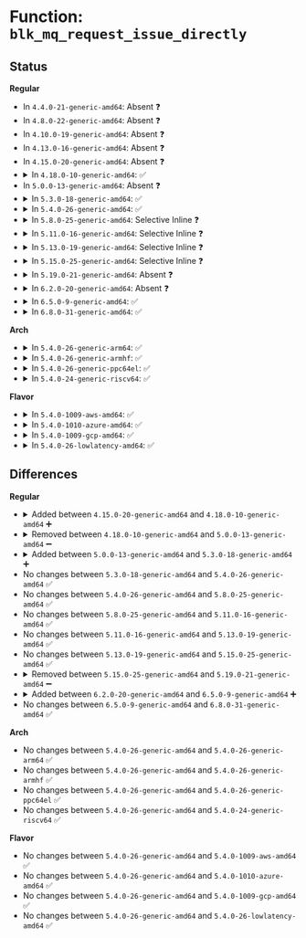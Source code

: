 # Function: <code>blk_mq_request_issue_directly</code>

## Status
<b>Regular</b>
<ul>
<li>
In <code>4.4.0-21-generic-amd64</code>: Absent ❓
</li>
<li>
In <code>4.8.0-22-generic-amd64</code>: Absent ❓
</li>
<li>
In <code>4.10.0-19-generic-amd64</code>: Absent ❓
</li>
<li>
In <code>4.13.0-16-generic-amd64</code>: Absent ❓
</li>
<li>
In <code>4.15.0-20-generic-amd64</code>: Absent ❓
</li>
<li>
<details>
<summary>In <code>4.18.0-10-generic-amd64</code>: ✅</summary>

```c
blk_status_t blk_mq_request_issue_directly(struct request * rq)
```

```json
{
  "name": "blk_mq_request_issue_directly",
  "collision_type": "Unique Global",
  "inline_type": "No",
  "funcs": [
    {
      "addr": 18446744071583634336,
      "name": "blk_mq_request_issue_directly",
      "external": true,
      "loc": "block/blk-mq.c:1738",
      "file": "block/blk-mq.c",
      "inline": "seen, unknown",
      "caller_inline": [],
      "caller_func": []
    }
  ],
  "symbols": [
    {
      "addr": 18446744071583634336,
      "name": "blk_mq_request_issue_directly",
      "section": ".text",
      "bind": "STB_GLOBAL",
      "size": 181
    }
  ]
}
```
</details>
</li>
<li>
In <code>5.0.0-13-generic-amd64</code>: Absent ❓
</li>
<li>
<details>
<summary>In <code>5.3.0-18-generic-amd64</code>: ✅</summary>

```c
blk_status_t blk_mq_request_issue_directly(struct request * rq, bool last)
```

```json
{
  "name": "blk_mq_request_issue_directly",
  "collision_type": "Unique Global",
  "inline_type": "No",
  "funcs": [
    {
      "addr": 18446744071583928000,
      "name": "blk_mq_request_issue_directly",
      "external": true,
      "loc": "block/blk-mq.c:1873",
      "file": "block/blk-mq.c",
      "inline": "seen, unknown",
      "caller_inline": [],
      "caller_func": [
        "block/blk-core.c:blk_insert_cloned_request",
        "block/blk-mq.c:blk_mq_try_issue_list_directly"
      ]
    }
  ],
  "symbols": [
    {
      "addr": 18446744071583928000,
      "name": "blk_mq_request_issue_directly",
      "section": ".text",
      "bind": "STB_GLOBAL",
      "size": 215
    }
  ]
}
```
</details>
</li>
<li>
<details>
<summary>In <code>5.4.0-26-generic-amd64</code>: ✅</summary>

```c
blk_status_t blk_mq_request_issue_directly(struct request * rq, bool last)
```

```json
{
  "name": "blk_mq_request_issue_directly",
  "collision_type": "Unique Global",
  "inline_type": "No",
  "funcs": [
    {
      "addr": 18446744071584031360,
      "name": "blk_mq_request_issue_directly",
      "external": true,
      "loc": "block/blk-mq.c:1893",
      "file": "block/blk-mq.c",
      "inline": "seen, unknown",
      "caller_inline": [],
      "caller_func": [
        "block/blk-core.c:blk_insert_cloned_request",
        "block/blk-mq.c:blk_mq_try_issue_list_directly"
      ]
    }
  ],
  "symbols": [
    {
      "addr": 18446744071584031360,
      "name": "blk_mq_request_issue_directly",
      "section": ".text",
      "bind": "STB_GLOBAL",
      "size": 215
    }
  ]
}
```
</details>
</li>
<li>
<details>
<summary>In <code>5.8.0-25-generic-amd64</code>: Selective Inline ❓</summary>

```c
blk_status_t blk_mq_request_issue_directly(struct request * rq, bool last)
```

```json
{
  "name": "blk_mq_request_issue_directly",
  "collision_type": "Unique Global",
  "inline_type": "Selective",
  "funcs": [
    {
      "addr": 18446744071584426509,
      "name": "blk_mq_request_issue_directly",
      "external": true,
      "loc": "block/blk-mq.c:1953",
      "file": "block/blk-mq.c",
      "inline": "not declared, inlined",
      "caller_inline": [
        "block/blk-mq.c:blk_mq_try_issue_list_directly"
      ],
      "caller_func": [
        "block/blk-core.c:blk_insert_cloned_request"
      ]
    }
  ],
  "symbols": [
    {
      "addr": 18446744071584426176,
      "name": "blk_mq_request_issue_directly",
      "section": ".text",
      "bind": "STB_GLOBAL",
      "size": 215
    }
  ]
}
```
</details>
</li>
<li>
<details>
<summary>In <code>5.11.0-16-generic-amd64</code>: Selective Inline ❓</summary>

```c
blk_status_t blk_mq_request_issue_directly(struct request * rq, bool last)
```

```json
{
  "name": "blk_mq_request_issue_directly",
  "collision_type": "Unique Global",
  "inline_type": "Selective",
  "funcs": [
    {
      "addr": 18446744071584541690,
      "name": "blk_mq_request_issue_directly",
      "external": true,
      "loc": "block/blk-mq.c:2050",
      "file": "block/blk-mq.c",
      "inline": "not declared, inlined",
      "caller_inline": [
        "block/blk-mq.c:blk_mq_try_issue_list_directly"
      ],
      "caller_func": []
    }
  ],
  "symbols": [
    {
      "addr": 18446744071584541200,
      "name": "blk_mq_request_issue_directly",
      "section": ".text",
      "bind": "STB_GLOBAL",
      "size": 148
    }
  ]
}
```
</details>
</li>
<li>
<details>
<summary>In <code>5.13.0-19-generic-amd64</code>: Selective Inline ❓</summary>

```c
blk_status_t blk_mq_request_issue_directly(struct request * rq, bool last)
```

```json
{
  "name": "blk_mq_request_issue_directly",
  "collision_type": "Unique Global",
  "inline_type": "Selective",
  "funcs": [
    {
      "addr": 18446744071584573402,
      "name": "blk_mq_request_issue_directly",
      "external": true,
      "loc": "block/blk-mq.c:2074",
      "file": "block/blk-mq.c",
      "inline": "not declared, inlined",
      "caller_inline": [
        "block/blk-mq.c:blk_mq_try_issue_list_directly"
      ],
      "caller_func": []
    }
  ],
  "symbols": [
    {
      "addr": 18446744071584572912,
      "name": "blk_mq_request_issue_directly",
      "section": ".text",
      "bind": "STB_GLOBAL",
      "size": 148
    }
  ]
}
```
</details>
</li>
<li>
<details>
<summary>In <code>5.15.0-25-generic-amd64</code>: Selective Inline ❓</summary>

```c
blk_status_t blk_mq_request_issue_directly(struct request * rq, bool last)
```

```json
{
  "name": "blk_mq_request_issue_directly",
  "collision_type": "Unique Global",
  "inline_type": "Selective",
  "funcs": [
    {
      "addr": 18446744071584986158,
      "name": "blk_mq_request_issue_directly",
      "external": true,
      "loc": "block/blk-mq.c:2085",
      "file": "block/blk-mq.c",
      "inline": "not declared, inlined",
      "caller_inline": [
        "block/blk-mq.c:blk_mq_try_issue_list_directly"
      ],
      "caller_func": []
    }
  ],
  "symbols": [
    {
      "addr": 18446744071584985600,
      "name": "blk_mq_request_issue_directly",
      "section": ".text",
      "bind": "STB_GLOBAL",
      "size": 222
    }
  ]
}
```
</details>
</li>
<li>
<details>
<summary>In <code>5.19.0-21-generic-amd64</code>: Absent ❓</summary>

```json
{
  "name": "blk_mq_request_issue_directly",
  "collision_type": "Unique Static",
  "inline_type": "Full",
  "funcs": [
    {
      "addr": 18446744071585693970,
      "name": "blk_mq_request_issue_directly",
      "external": false,
      "loc": "block/blk-mq.c:2543",
      "file": "block/blk-mq.c",
      "inline": "not declared, inlined",
      "caller_inline": [
        "block/blk-mq.c:blk_insert_cloned_request",
        "block/blk-mq.c:blk_insert_cloned_request",
        "block/blk-mq.c:blk_mq_try_issue_list_directly"
      ],
      "caller_func": []
    }
  ],
  "symbols": []
}
```
</details>
</li>
<li>
<details>
<summary>In <code>6.2.0-20-generic-amd64</code>: Absent ❓</summary>

```json
{
  "name": "blk_mq_request_issue_directly",
  "collision_type": "Unique Static",
  "inline_type": "Full",
  "funcs": [
    {
      "addr": 18446744071586473208,
      "name": "blk_mq_request_issue_directly",
      "external": false,
      "loc": "block/blk-mq.c:2686",
      "file": "block/blk-mq.c",
      "inline": "not declared, inlined",
      "caller_inline": [
        "block/blk-mq.c:blk_insert_cloned_request",
        "block/blk-mq.c:blk_insert_cloned_request",
        "block/blk-mq.c:blk_mq_try_issue_list_directly"
      ],
      "caller_func": []
    }
  ],
  "symbols": []
}
```
</details>
</li>
<li>
<details>
<summary>In <code>6.5.0-9-generic-amd64</code>: ✅</summary>

```c
blk_status_t blk_mq_request_issue_directly(struct request * rq, bool last)
```

```json
{
  "name": "blk_mq_request_issue_directly",
  "collision_type": "Unique Static",
  "inline_type": "No",
  "funcs": [
    {
      "addr": 18446744071586720400,
      "name": "blk_mq_request_issue_directly",
      "external": false,
      "loc": "block/blk-mq.c:2663",
      "file": "block/blk-mq.c",
      "inline": "seen, unknown",
      "caller_inline": [],
      "caller_func": [
        "block/blk-mq.c:blk_insert_cloned_request",
        "block/blk-mq.c:blk_insert_cloned_request",
        "block/blk-mq.c:blk_mq_try_issue_list_directly",
        "block/blk-mq.c:blk_mq_plug_issue_direct"
      ]
    }
  ],
  "symbols": [
    {
      "addr": 18446744071586720400,
      "name": "blk_mq_request_issue_directly",
      "section": ".text",
      "bind": "STB_LOCAL",
      "size": 126
    }
  ]
}
```
</details>
</li>
<li>
<details>
<summary>In <code>6.8.0-31-generic-amd64</code>: ✅</summary>

```c
blk_status_t blk_mq_request_issue_directly(struct request * rq, bool last)
```

```json
{
  "name": "blk_mq_request_issue_directly",
  "collision_type": "Unique Static",
  "inline_type": "No",
  "funcs": [
    {
      "addr": 18446744071586991584,
      "name": "blk_mq_request_issue_directly",
      "external": false,
      "loc": "block/blk-mq.c:2685",
      "file": "block/blk-mq.c",
      "inline": "seen, unknown",
      "caller_inline": [],
      "caller_func": [
        "block/blk-mq.c:blk_insert_cloned_request",
        "block/blk-mq.c:blk_insert_cloned_request",
        "block/blk-mq.c:blk_mq_try_issue_list_directly",
        "block/blk-mq.c:blk_mq_plug_issue_direct"
      ]
    }
  ],
  "symbols": [
    {
      "addr": 18446744071586991584,
      "name": "blk_mq_request_issue_directly",
      "section": ".text",
      "bind": "STB_LOCAL",
      "size": 123
    }
  ]
}
```
</details>
</li>
</ul>
<b>Arch</b>
<ul>
<li>
<details>
<summary>In <code>5.4.0-26-generic-arm64</code>: ✅</summary>

```c
blk_status_t blk_mq_request_issue_directly(struct request * rq, bool last)
```

```json
{
  "name": "blk_mq_request_issue_directly",
  "collision_type": "Unique Global",
  "inline_type": "No",
  "funcs": [
    {
      "addr": 18446603336495864496,
      "name": "blk_mq_request_issue_directly",
      "external": true,
      "loc": "block/blk-mq.c:1893",
      "file": "block/blk-mq.c",
      "inline": "seen, unknown",
      "caller_inline": [],
      "caller_func": [
        "block/blk-core.c:blk_insert_cloned_request",
        "block/blk-mq.c:blk_mq_try_issue_list_directly"
      ]
    }
  ],
  "symbols": [
    {
      "addr": 18446603336495864496,
      "name": "blk_mq_request_issue_directly",
      "section": ".text",
      "bind": "STB_GLOBAL",
      "size": 252
    }
  ]
}
```
</details>
</li>
<li>
<details>
<summary>In <code>5.4.0-26-generic-armhf</code>: ✅</summary>

```c
blk_status_t blk_mq_request_issue_directly(struct request * rq, bool last)
```

```json
{
  "name": "blk_mq_request_issue_directly",
  "collision_type": "Unique Global",
  "inline_type": "No",
  "funcs": [
    {
      "addr": 3229211536,
      "name": "blk_mq_request_issue_directly",
      "external": true,
      "loc": "block/blk-mq.c:1893",
      "file": "block/blk-mq.c",
      "inline": "seen, unknown",
      "caller_inline": [],
      "caller_func": [
        "block/blk-core.c:blk_insert_cloned_request",
        "block/blk-mq.c:blk_mq_try_issue_list_directly"
      ]
    }
  ],
  "symbols": [
    {
      "addr": 3229211536,
      "name": "blk_mq_request_issue_directly",
      "section": ".text",
      "bind": "STB_GLOBAL",
      "size": 284
    }
  ]
}
```
</details>
</li>
<li>
<details>
<summary>In <code>5.4.0-26-generic-ppc64el</code>: ✅</summary>

```c
blk_status_t blk_mq_request_issue_directly(struct request * rq, bool last)
```

```json
{
  "name": "blk_mq_request_issue_directly",
  "collision_type": "Unique Global",
  "inline_type": "No",
  "funcs": [
    {
      "addr": 13835058055290063216,
      "name": "blk_mq_request_issue_directly",
      "external": true,
      "loc": "block/blk-mq.c:1893",
      "file": "block/blk-mq.c",
      "inline": "seen, unknown",
      "caller_inline": [],
      "caller_func": [
        "block/blk-core.c:blk_insert_cloned_request",
        "block/blk-mq.c:blk_mq_try_issue_list_directly"
      ]
    }
  ],
  "symbols": [
    {
      "addr": 13835058055290063216,
      "name": "blk_mq_request_issue_directly",
      "section": ".text",
      "bind": "STB_GLOBAL",
      "size": 340
    }
  ]
}
```
</details>
</li>
<li>
<details>
<summary>In <code>5.4.0-24-generic-riscv64</code>: ✅</summary>

```c
blk_status_t blk_mq_request_issue_directly(struct request * rq, bool last)
```

```json
{
  "name": "blk_mq_request_issue_directly",
  "collision_type": "Unique Global",
  "inline_type": "No",
  "funcs": [
    {
      "addr": 18446743936274990352,
      "name": "blk_mq_request_issue_directly",
      "external": true,
      "loc": "block/blk-mq.c:1893",
      "file": "block/blk-mq.c",
      "inline": "seen, unknown",
      "caller_inline": [],
      "caller_func": [
        "block/blk-core.c:blk_insert_cloned_request",
        "block/blk-mq.c:blk_mq_try_issue_list_directly"
      ]
    }
  ],
  "symbols": [
    {
      "addr": 18446743936274990352,
      "name": "blk_mq_request_issue_directly",
      "section": ".text",
      "bind": "STB_GLOBAL",
      "size": 176
    }
  ]
}
```
</details>
</li>
</ul>
<b>Flavor</b>
<ul>
<li>
<details>
<summary>In <code>5.4.0-1009-aws-amd64</code>: ✅</summary>

```c
blk_status_t blk_mq_request_issue_directly(struct request * rq, bool last)
```

```json
{
  "name": "blk_mq_request_issue_directly",
  "collision_type": "Unique Global",
  "inline_type": "No",
  "funcs": [
    {
      "addr": 18446744071584000096,
      "name": "blk_mq_request_issue_directly",
      "external": true,
      "loc": "block/blk-mq.c:1893",
      "file": "block/blk-mq.c",
      "inline": "seen, unknown",
      "caller_inline": [],
      "caller_func": [
        "block/blk-core.c:blk_insert_cloned_request",
        "block/blk-mq.c:blk_mq_try_issue_list_directly"
      ]
    }
  ],
  "symbols": [
    {
      "addr": 18446744071584000096,
      "name": "blk_mq_request_issue_directly",
      "section": ".text",
      "bind": "STB_GLOBAL",
      "size": 215
    }
  ]
}
```
</details>
</li>
<li>
<details>
<summary>In <code>5.4.0-1010-azure-amd64</code>: ✅</summary>

```c
blk_status_t blk_mq_request_issue_directly(struct request * rq, bool last)
```

```json
{
  "name": "blk_mq_request_issue_directly",
  "collision_type": "Unique Global",
  "inline_type": "No",
  "funcs": [
    {
      "addr": 18446744071583935920,
      "name": "blk_mq_request_issue_directly",
      "external": true,
      "loc": "block/blk-mq.c:1893",
      "file": "block/blk-mq.c",
      "inline": "seen, unknown",
      "caller_inline": [],
      "caller_func": [
        "block/blk-core.c:blk_insert_cloned_request",
        "block/blk-mq.c:blk_mq_try_issue_list_directly"
      ]
    }
  ],
  "symbols": [
    {
      "addr": 18446744071583935920,
      "name": "blk_mq_request_issue_directly",
      "section": ".text",
      "bind": "STB_GLOBAL",
      "size": 215
    }
  ]
}
```
</details>
</li>
<li>
<details>
<summary>In <code>5.4.0-1009-gcp-amd64</code>: ✅</summary>

```c
blk_status_t blk_mq_request_issue_directly(struct request * rq, bool last)
```

```json
{
  "name": "blk_mq_request_issue_directly",
  "collision_type": "Unique Global",
  "inline_type": "No",
  "funcs": [
    {
      "addr": 18446744071583983856,
      "name": "blk_mq_request_issue_directly",
      "external": true,
      "loc": "block/blk-mq.c:1893",
      "file": "block/blk-mq.c",
      "inline": "seen, unknown",
      "caller_inline": [],
      "caller_func": [
        "block/blk-core.c:blk_insert_cloned_request",
        "block/blk-mq.c:blk_mq_try_issue_list_directly"
      ]
    }
  ],
  "symbols": [
    {
      "addr": 18446744071583983856,
      "name": "blk_mq_request_issue_directly",
      "section": ".text",
      "bind": "STB_GLOBAL",
      "size": 215
    }
  ]
}
```
</details>
</li>
<li>
<details>
<summary>In <code>5.4.0-26-lowlatency-amd64</code>: ✅</summary>

```c
blk_status_t blk_mq_request_issue_directly(struct request * rq, bool last)
```

```json
{
  "name": "blk_mq_request_issue_directly",
  "collision_type": "Unique Global",
  "inline_type": "No",
  "funcs": [
    {
      "addr": 18446744071584086272,
      "name": "blk_mq_request_issue_directly",
      "external": true,
      "loc": "block/blk-mq.c:1893",
      "file": "block/blk-mq.c",
      "inline": "seen, unknown",
      "caller_inline": [],
      "caller_func": [
        "block/blk-core.c:blk_insert_cloned_request",
        "block/blk-mq.c:blk_mq_try_issue_list_directly"
      ]
    }
  ],
  "symbols": [
    {
      "addr": 18446744071584086272,
      "name": "blk_mq_request_issue_directly",
      "section": ".text",
      "bind": "STB_GLOBAL",
      "size": 126
    }
  ]
}
```
</details>
</li>
</ul>

## Differences
<b>Regular</b>
<ul>
<li>
<details>
<summary>Added between <code>4.15.0-20-generic-amd64</code> and <code>4.18.0-10-generic-amd64</code> ➕</summary>

```c
blk_status_t blk_mq_request_issue_directly(struct request * rq)
```
</details>
</li>
<li>
<details>
<summary>Removed between <code>4.18.0-10-generic-amd64</code> and <code>5.0.0-13-generic-amd64</code> ➖</summary>

```c
blk_status_t blk_mq_request_issue_directly(struct request * rq)
```
</details>
</li>
<li>
<details>
<summary>Added between <code>5.0.0-13-generic-amd64</code> and <code>5.3.0-18-generic-amd64</code> ➕</summary>

```c
blk_status_t blk_mq_request_issue_directly(struct request * rq, bool last)
```
</details>
</li>
<li>
No changes between <code>5.3.0-18-generic-amd64</code> and <code>5.4.0-26-generic-amd64</code> ✅
</li>
<li>
No changes between <code>5.4.0-26-generic-amd64</code> and <code>5.8.0-25-generic-amd64</code> ✅
</li>
<li>
No changes between <code>5.8.0-25-generic-amd64</code> and <code>5.11.0-16-generic-amd64</code> ✅
</li>
<li>
No changes between <code>5.11.0-16-generic-amd64</code> and <code>5.13.0-19-generic-amd64</code> ✅
</li>
<li>
No changes between <code>5.13.0-19-generic-amd64</code> and <code>5.15.0-25-generic-amd64</code> ✅
</li>
<li>
<details>
<summary>Removed between <code>5.15.0-25-generic-amd64</code> and <code>5.19.0-21-generic-amd64</code> ➖</summary>

```c
blk_status_t blk_mq_request_issue_directly(struct request * rq, bool last)
```
</details>
</li>
<li>
<details>
<summary>Added between <code>6.2.0-20-generic-amd64</code> and <code>6.5.0-9-generic-amd64</code> ➕</summary>

```c
blk_status_t blk_mq_request_issue_directly(struct request * rq, bool last)
```
</details>
</li>
<li>
No changes between <code>6.5.0-9-generic-amd64</code> and <code>6.8.0-31-generic-amd64</code> ✅
</li>
</ul>
<b>Arch</b>
<ul>
<li>
No changes between <code>5.4.0-26-generic-amd64</code> and <code>5.4.0-26-generic-arm64</code> ✅
</li>
<li>
No changes between <code>5.4.0-26-generic-amd64</code> and <code>5.4.0-26-generic-armhf</code> ✅
</li>
<li>
No changes between <code>5.4.0-26-generic-amd64</code> and <code>5.4.0-26-generic-ppc64el</code> ✅
</li>
<li>
No changes between <code>5.4.0-26-generic-amd64</code> and <code>5.4.0-24-generic-riscv64</code> ✅
</li>
</ul>
<b>Flavor</b>
<ul>
<li>
No changes between <code>5.4.0-26-generic-amd64</code> and <code>5.4.0-1009-aws-amd64</code> ✅
</li>
<li>
No changes between <code>5.4.0-26-generic-amd64</code> and <code>5.4.0-1010-azure-amd64</code> ✅
</li>
<li>
No changes between <code>5.4.0-26-generic-amd64</code> and <code>5.4.0-1009-gcp-amd64</code> ✅
</li>
<li>
No changes between <code>5.4.0-26-generic-amd64</code> and <code>5.4.0-26-lowlatency-amd64</code> ✅
</li>
</ul>
